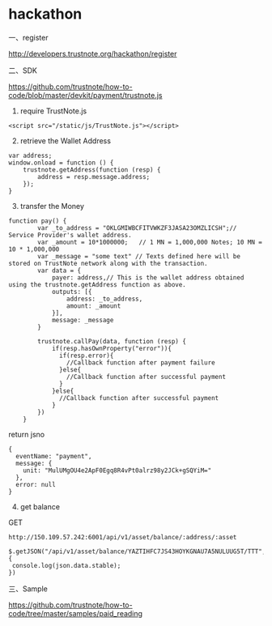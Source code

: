 # hackathon 

一、register

http://developers.trustnote.org/hackathon/register

二、SDK

https://github.com/trustnote/how-to-code/blob/master/devkit/payment/trustnote.js

1. require TrustNote.js

```
<script src="/static/js/TrustNote.js"></script>
```

2. retrieve the Wallet Address

```
var address;
window.onload = function () {
    trustnote.getAddress(function (resp) {
        address = resp.message.address;
    });
}

```

3. transfer the Money

```
function pay() {
        var _to_address = "OKLGMIWBCFITVWKZF3JASA23OMZLICSH";// Service Provider's wallet address.
        var _amount = 10*1000000;   // 1 MN = 1,000,000 Notes; 10 MN = 10 * 1,000,000
        var _message = "some text" // Texts defined here will be stored on TrustNote network along with the transaction.
        var data = {
            payer: address,// This is the wallet address obtained using the trustnote.getAddress function as above.
            outputs: [{
                address: _to_address,
                amount: _amount
            }],
            message: _message
        }
        
        trustnote.callPay(data, function (resp) {
            if(resp.hasOwnProperty("error")){
              if(resp.error){
                //Callback function after payment failure
              }else{
                //Callback function after successful payment
              }
            }else{
              //Callback function after successful payment
            }
        })
    }

```

return jsno

```
{
  eventName: "payment",
  message: {
    unit: "MulUMgOU4e2ApF0Egq8R4vPt0alrz98y2JCk+gSQYiM="
  },
  error: null
}

```

4. get balance

GET
```
http://150.109.57.242:6001/api/v1/asset/balance/:address/:asset
```

```
$.getJSON("/api/v1/asset/balance/YAZTIHFC7JS43HOYKGNAU7A5NULUUG5T/TTT",function(josn){
 console.log(json.data.stable);
})
```


三、Sample

https://github.com/trustnote/how-to-code/tree/master/samples/paid_reading

